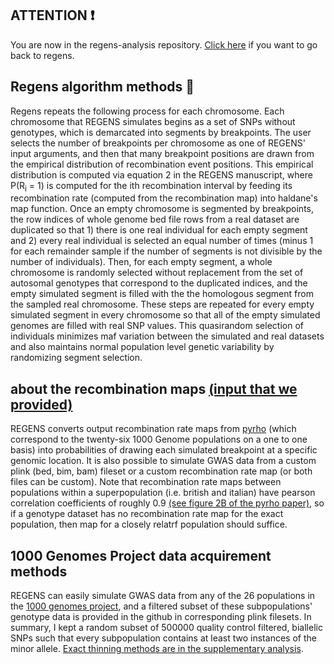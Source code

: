 ## ATTENTION :exclamation:

You are now in the regens-analysis repository. [Click here](https://github.com/EpistasisLab/regens) if you want to go back to regens. 

## Regens algorithm methods :robot:

Regens repeats the following process for each chromosome. Each chromosome that REGENS simulates begins as a set of SNPs without genotypes, which is demarcated into segments by breakpoints. The user selects the number of breakpoints per chromosome as one of REGENS' input arguments, and then that many breakpoint positions are drawn from the empirical distribution of recombination event positions. This empirical distribution is computed via equation 2 in the REGENS manuscript, where P(R<sub>i</sub> = 1) is computed for the ith recombination interval by feeding its recombination rate (computed from the recombination map) into haldane's map function. Once an empty chromosome is segmented by breakpoints, the row indices of whole genome bed file rows from a real dataset are duplicated so that 1) there is one real individual for each empty segment and 2) every real individual is selected an equal number of times (minus 1 for each remainder sample if the number of segments is not divisible by the number of individuals). Then, for each empty segment, a whole chromosome is randomly selected without replacement from the set of autosomal genotypes that correspond to the duplicated indices, and the empty simulated segment is filled with the the homologous segment from the sampled real chromosome. These steps are repeated for every empty simulated segment in every chromosome so that all of the empty simulated genomes are filled with real SNP values. This quasirandom selection of individuals minimizes maf variation between the simulated and real datasets and also maintains normal population level genetic variability by randomizing segment selection. 

## about the recombination maps [(input that we provided)](https://github.com/EpistasisLab/regens#input-turkey)

REGENS converts output recombination rate maps from [pyrho](https://github.com/popgenmethods/pyrho) (which correspond to the twenty-six 1000 Genome populations on a one to one basis) into probabilities of drawing each simulated breakpoint at a specific genomic location. It is also possible to simulate GWAS data from a custom plink (bed, bim, bam) fileset or a custom recombination rate map (or both files can be custom). Note that recombination rate maps between populations within a superpopulation (i.e. british and italian) have pearson correlation coefficients of roughly 0.9 [(see figure 2B of the pyrho paper)](https://advances.sciencemag.org/content/advances/5/10/eaaw9206.full.pdf), so if a genotype dataset has no recombination rate map for the exact population, then map for a closely relatrf population should suffice. 

## 1000 Genomes Project data acquirement methods 

REGENS can easily simulate GWAS data from any of the 26 populations in the [1000 genomes project](https://www.cog-genomics.org/plink/2.0/resources), and a filtered subset of these subpopulations' genotype data is provided in the github in corresponding plink filesets. In summary, I kept a random subset of 500000 quality control filtered, biallelic SNPs such that every subpopulation contains at least two instances of the minor allele. [Exact thinning methods are in the supplementary analysis](https://github.com/EpistasisLab/regens-analysis). 

